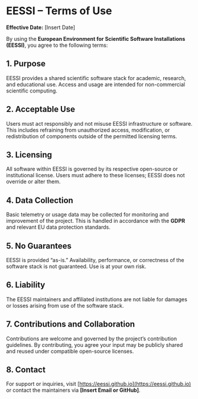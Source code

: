 # EESSI – Terms of Use

**Effective Date:** [Insert Date]

By using the **European Environment for Scientific Software Installations (EESSI)**, you agree to the following terms:

## 1. Purpose  
EESSI provides a shared scientific software stack for academic, research, and educational use. Access and usage are intended for non-commercial scientific computing.

## 2. Acceptable Use  
Users must act responsibly and not misuse EESSI infrastructure or software. This includes refraining from unauthorized access, modification, or redistribution of components outside of the permitted licensing terms.

## 3. Licensing  
All software within EESSI is governed by its respective open-source or institutional license. Users must adhere to these licenses; EESSI does not override or alter them.

## 4. Data Collection  
Basic telemetry or usage data may be collected for monitoring and improvement of the project. This is handled in accordance with the **GDPR** and relevant EU data protection standards.

## 5. No Guarantees  
EESSI is provided “as-is.” Availability, performance, or correctness of the software stack is not guaranteed. Use is at your own risk.

## 6. Liability  
The EESSI maintainers and affiliated institutions are not liable for damages or losses arising from use of the software stack.

## 7. Contributions and Collaboration  
Contributions are welcome and governed by the project’s contribution guidelines. By contributing, you agree your input may be publicly shared and reused under compatible open-source licenses.

## 8. Contact  
For support or inquiries, visit [https://eessi.github.io](https://eessi.github.io) or contact the maintainers via **[Insert Email or GitHub]**.
